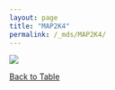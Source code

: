 ```yaml
---
layout: page
title: "MAP2K4"
permalink: /_mds/MAP2K4/
---
```


![](../../algns0/5HSAA062296_aln_report.png?raw=true)

[Back to Table](../../display)